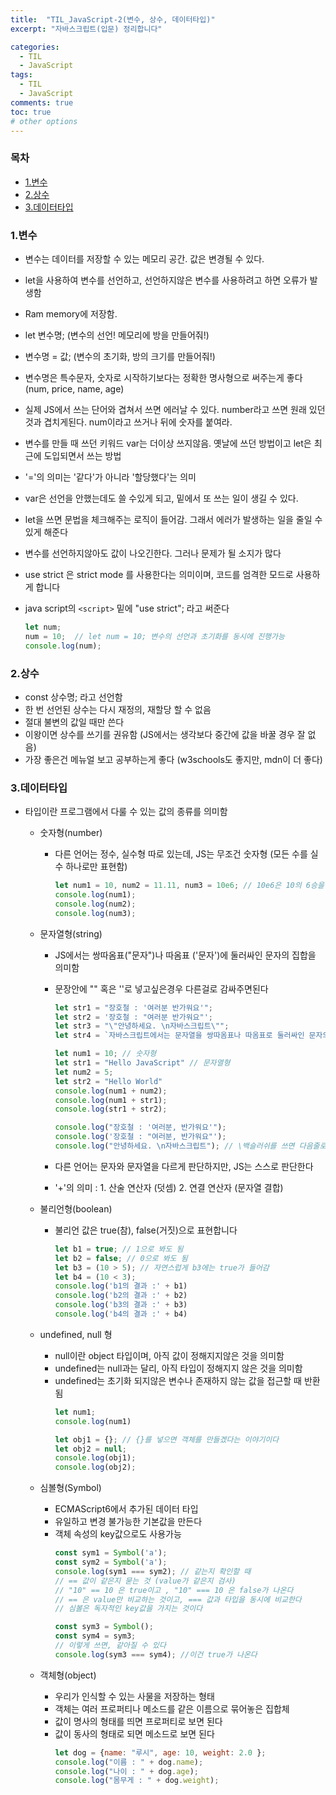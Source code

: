 ```yaml
---
title:  "TIL_JavaScript-2(변수, 상수, 데이터타입)"
excerpt: "자바스크립트(입문) 정리합니다"

categories:
  - TIL
  - JavaScript
tags:
  - TIL
  - JavaScript
comments: true
toc: true
# other options
---
```



<h3>목차</h3>

- [1.변수](#1변수)
- [2.상수](#2상수)
- [3.데이터타입](#3데이터타입)
  

### 1.변수

- 변수는 데이터를 저장할 수 있는 메모리 공간. 값은 변경될 수 있다.
- let을 사용하여 변수를 선언하고, 선언하지않은 변수를 사용하려고 하면 오류가 발생함
- Ram memory에 저장함.
- let 변수명; (변수의 선언! 메모리에 방을 만들어줘!)
- 변수명 = 값; (변수의 초기화, 방의 크기를 만들어줘!)
- 변수명은 특수문자, 숫자로 시작하기보다는 정확한 명사형으로 써주는게 좋다 (num, price, name, age)
- 실제 JS에서 쓰는 단어와 겹쳐서 쓰면 에러날 수 있다. number라고 쓰면 원래 있던 것과 겹치게된다. num이라고 쓰거나 뒤에 숫자를 붙여라.
- 변수를 만들 때 쓰던 키워드 var는 더이상 쓰지않음. 옛날에 쓰던 방법이고 let은 최근에 도입되면서 쓰는 방법
- '='의 의미는 '같다'가 아니라 '할당했다'는 의미
- var은 선언을 안했는데도 쓸 수있게 되고, 밑에서 또 쓰는 일이 생길 수 있다.
- let을 쓰면 문법을 체크해주는 로직이 들어감. 그래서 에러가 발생하는 일을 줄일 수 있게 해준다
- 변수를 선언하지않아도 값이 나오긴한다. 그러나 문제가 될 소지가 많다
- use strict 은 strict mode 를 사용한다는 의미이며, 코드를 엄격한 모드로 사용하게 합니다
- java script의 `<script>` 밑에 "use strict"; 라고 써준다

    ```javascript
    let num;
    num = 10;  // let num = 10; 변수의 선언과 초기화를 동시에 진행가능
    console.log(num);
    ```

### 2.상수

- const 상수명; 라고 선언함
- 한 번 선언된 상수는 다시 재정의, 재할당 할 수 없음
- 절대 불변의 값일 때만 쓴다
- 이왕이면 상수를 쓰기를 권유함 (JS에서는 생각보다 중간에 값을 바꿀 경우 잘 없음)
- 가장 좋은건 메뉴얼 보고 공부하는게 좋다 (w3schools도 좋지만, mdn이 더 좋다)


### 3.데이터타입
- 타입이란 프로그램에서 다룰 수 있는 값의 종류를 의미함
    - 숫자형(number)
        - 다른 언어는 정수, 실수형 따로 있는데, JS는 무조건 숫자형 (모든 수를 실수 하나로만 표현함)
            ```javascript
            let num1 = 10, num2 = 11.11, num3 = 10e6; // 10e6은 10의 6승을 의미함
            console.log(num1);
            console.log(num2);
            console.log(num3);
            ```
    - 문자열형(string)
        - JS에서는 쌍따옴표("문자")나 따옴표 ('문자')에 둘러싸인 문자의 집합을 의미함
        - 문장안에 "" 혹은 ''로 넣고싶은경우 다른걸로 감싸주면된다
            ```javascript
            let str1 = "장호철 : '여러분 반가워요'";
            let str2 = '장호철 : "여러분 반가워요"';
            let str3 = "\"안녕하세요. \n자바스크립트\"";
            let str4 = `자바스크립트에서는 문자열을 쌍따옴표나 따옴표로 둘러싸인 문자의 집합을 의미합니다.`
            ```
          
            ```javascript
            let num1 = 10; // 숫자형
            let str1 = "Hello JavaScript" // 문자열형
            let num2 = 5;
            let str2 = "Hello World"
            console.log(num1 + num2);
            console.log(num1 + str1);
            console.log(str1 + str2);
            
            console.log("장호철 : '여러분, 반가워요'");
            console.log('장호철 : "여러분, 반가워요"');
            console.log("안녕하세요. \n자바스크립트"); // \백슬러쉬를 쓰면 다음줄로 넘어감
            ```
          
        - 다른 언어는 문자와 문자열을 다르게 판단하지만, JS는 스스로 판단한다
        - '+'의 의미 : 1. 산술 연산자 (덧셈) 2. 연결 연산자 (문자열 결합)
    - 불리언형(boolean)
        - 불리언 값은 true(참), false(거짓)으로 표현합니다
            ```javascript
            let b1 = true; // 1으로 봐도 됨
            let b2 = false; // 0으로 봐도 됨
            let b3 = (10 > 5); // 자연스럽게 b3에는 true가 들어감
            let b4 = (10 < 3);
            console.log('b1의 결과 :' + b1)
            console.log('b2의 결과 :' + b2)
            console.log('b3의 결과 :' + b3)
            console.log('b4의 결과 :' + b4)
            ```
    - undefined, null 형
        - null이란 object 타입이며, 아직 값이 정해지지않은 것을 의미함
        - undefined는 null과는 달리, 아직 타입이 정해지지 않은 것을 의미함
        - undefined는 초기화 되지않은 변수나 존재하지 않는 값을 접근할 때 반환됨
            ```javascript
            let num1;
            console.log(num1)
            
            let obj1 = {}; // {}를 넣으면 객체를 만들겠다는 이야기이다
            let obj2 = null;
            console.log(obj1);
            console.log(obj2);
            ```
    - 심볼형(Symbol)
        - ECMAScript6에서 추가된 데이터 타입
        - 유일하고 변경 불가능한 기본값을 만든다
        - 객체 속성의 key값으로도 사용가능
            ```javascript
            const sym1 = Symbol('a');
            const sym2 = Symbol('a');
            console.log(sym1 === sym2); // 같는지 확인할 때
            // == 값이 같은지 묻는 것 (value가 같은지 검사)
            // "10" == 10 은 true이고 , "10" === 10 은 false가 나온다
            // == 은 value만 비교하는 것이고, === 값과 타입을 동시에 비교한다
            // 심볼은 독자적인 key값을 가지는 것이다
            
            const sym3 = Symbol();
            const sym4 = sym3;
            // 이렇게 쓰면, 같아질 수 있다
            console.log(sym3 === sym4); //이건 true가 나온다
            ```
          
    - 객체형(object)
        - 우리가 인식할 수 있는 사물을 저장하는 형태
        - 객체는 여러 프로퍼티나 메소드를 같은 이름으로 묶어놓은 집합체
        - 값이 명사의 형태를 띄면 프로퍼티로 보면 된다
        - 값이 동사의 형태로 되면 메소드로 보면 된다
            ```javascript
            let dog = {name: "루시", age: 10, weight: 2.0 };
            console.log("이름 : " + dog.name);
            console.log("나이 : " + dog.age);
            console.log("몸무게 : " + dog.weight);
            ```
        